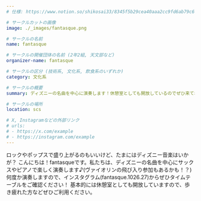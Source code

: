 ```yaml
---
# 仕様: https://www.notion.so/shikosai33/8345f5b29cea40aaa2cc9fd6ab79c6a6?pvs=4#5438a1577b604f39a67658a72f2283b8

# サークルカットの画像
image: ./_images/fantasque.png

# サークルの名前
name: fantasque

# サークルの開催団体の名前 (2年2組, 天文部など)
organizer-name: fantasque

# サークルの区分 (技術系, 文化系, 飲食系のいずれか)
category: 文化系

# サークルの概要
summary: ディズニーの名曲を中心に演奏します！休憩室としても開放しているのでぜひ来てね♡

# サークルの場所
location: scs

# X, Instagramなどの外部リンク
# urls:
# - https://x.com/example
# - https://instagram.com/example
---
```

ロックやポップスで盛り上がるのもいいけど、たまにはディズニー音楽はいかが？
こんにちは！fantasqueです。私たちは、ディズニーの名曲を中心にサックスやピアノで楽しく演奏します♪(ヴァイオリンの飛び入り参加もあるかも！？)何度か演奏しますので、インスタグラム(fantasque.1026.27)からぜひタイムテーブルをご確認ください！
基本的には休憩室としても開放していますので、歩き疲れた方などぜひご利用ください。
